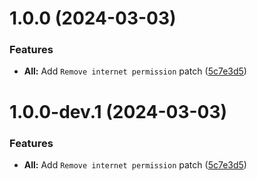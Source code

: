 # 1.0.0 (2024-03-03)


### Features

* **All:** Add `Remove internet permission` patch ([5c7e3d5](https://github.com/jkennethcarino/privacy-revanced-patches/commit/5c7e3d5883ed8b16d76bb61f63b548913fb9bb57))

# 1.0.0-dev.1 (2024-03-03)


### Features

* **All:** Add `Remove internet permission` patch ([5c7e3d5](https://github.com/jkennethcarino/privacy-revanced-patches/commit/5c7e3d5883ed8b16d76bb61f63b548913fb9bb57))
